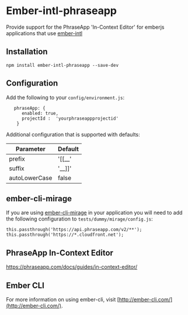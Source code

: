 # Ember-intl-phraseapp

Provide support for the PhraseApp 'In-Context Editor' for emberjs applications that use [ember-intl](https://github.com/jasonmit/ember-intl)

## Installation

```
npm install ember-intl-phraseapp --save-dev
```

## Configuration

Add the following to your `config/environment.js`:

```
   phraseApp: {
      enabled: true,
      projectId :  'yourphraseappprojectid'
    }
```

Additional configuration that is supported with defaults:

Parameter | Default
--------- | -------
prefix | '[[__'
suffix | '__]]'
autoLowerCase | false

## ember-cli-mirage

If you are using [ember-cli-mirage](http://www.ember-cli-mirage.com/) in your application you will need to add the following configuration to `tests/dummy/mirage/config.js`:

```
this.passthrough('https://api.phraseapp.com/v2/**');
this.passthrough('https://*.cloudfront.net');
```

## PhraseApp In-Context Editor

https://phraseapp.com/docs/guides/in-context-editor/

## Ember CLI

For more information on using ember-cli, visit [http://ember-cli.com/](http://ember-cli.com/).
